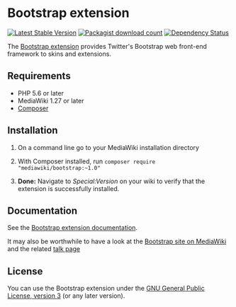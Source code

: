 # Bootstrap extension
[![Latest Stable Version](https://poser.pugx.org/mediawiki/bootstrap/version.png)](https://packagist.org/packages/mediawiki/bootstrap)
[![Packagist download count](https://poser.pugx.org/mediawiki/bootstrap/d/total.png)](https://packagist.org/packages/mediawiki/bootstrap)
[![Dependency Status](https://www.versioneye.com/php/mediawiki:bootstrap/badge.png)](https://www.versioneye.com/php/mediawiki:bootstrap)

The [Bootstrap extension][mw-bootstrap] provides Twitter's Bootstrap web
front-end framework to skins and extensions.

## Requirements

- PHP 5.6 or later
- MediaWiki 1.27 or later
- [Composer][composer]

## Installation

1. On a command line go to your MediaWiki installation directory

2. With Composer installed, run
   `composer require "mediawiki/bootstrap:~1.0"`
3. __Done:__ Navigate to _Special:Version_ on your wiki to verify that the
   extension is successfully installed.

## Documentation

See the [Bootstrap extension documentation](docs).

It may also be worthwhile to have a look at the [Bootstrap site on
MediaWiki][mw-bootstrap] and the related [talk page][mw-bootstrap-talk]

## License

You can use the Bootstrap extension under the [GNU General Public License,
version 3][license] (or any later version).


[mw-bootstrap]: https://www.mediawiki.org/wiki/Extension:Bootstrap
[mw-bootstrap-talk]: https://www.mediawiki.org/wiki/Extension_Talk:Bootstrap
[mw-testing]: https://www.mediawiki.org/wiki/Manual:PHP_unit_testing
[composer]: https://getcomposer.org/
[license]: https://www.gnu.org/copyleft/gpl.html

